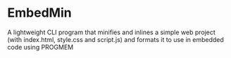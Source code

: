 # EmbedMin
A lightweight CLI program that minifies and inlines a simple web project (with index.html, style.css and script.js) and formats it to use in embedded code using PROGMEM
